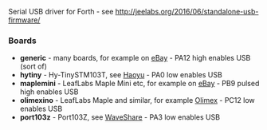 Serial USB driver for Forth - see <http://jeelabs.org/2016/06/standalone-usb-firmware/>

### Boards

* **generic** - many boards, for example on [eBay](http://www.ebay.com/itm/311156408508) - PA12 high enables USB (sort of)
* **hytiny** - Hy-TinySTM103T, see [Haoyu](http://www.hotmcu.com/stm32f103tb-arm-cortex-m3-development-board-p-222.html?cPath=1_20) - PA0 low enables USB
* **maplemini** - LeafLabs Maple Mini etc, for example on [eBay](http://www.ebay.com/itm/400569863658) - PB9 pulsed high enables USB
* **olimexino** - LeafLabs Maple and similar, for example [Olimex](https://www.olimex.com/Products/Duino/STM32/OLIMEXINO-STM32/) - PC12 low enables USB
* **port103z** - Port103Z, see [WaveShare](http://www.waveshare.com/wiki/Port103Z) -
  PA3 low enables USB
